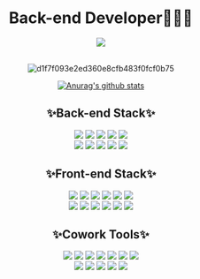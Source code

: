 <div align="center">
  <h1>Back-end Developer👩🏻‍💻</h1>
  <a href="https://hits.seeyoufarm.com">
     <img src="https://hits.seeyoufarm.com/api/count/incr/badge.svg?url=https%3A%2F%2Fgithub.com%2Fps-jin&count_bg=%23FFC4D0&title_bg=%23FF90A9&icon=smugmug.svg&icon_color=%23FFFFFF&title=welcome&edge_flat=false"/>
  </a>
  <br/>
  <br/>
  
  ![d1f7f093e2ed360e8cfb483f0fcf0b75](https://github.com/ps-jin/ps-jin/assets/74705689/0ee99cc7-bc66-4f9a-aa4f-155a861de0c9)
  
  [![Anurag's github stats](https://github-readme-stats.vercel.app/api?username=ps-jin)](https://github.com/anuraghazra/github-readme-stats)

  <div>
    <h2>✨Back-end Stack✨</h2>
    <div>
      <img src="https://img.shields.io/badge/MySQL-4479A1?style=flat-square&logo=MySQL&logoColor=white"/>
      <img src="https://img.shields.io/badge/MariaDB-003545?style=flat-square&logo=MariaDB&logoColor=white"/>
      <img src="https://img.shields.io/badge/MongoDB-47A248?style=flat-square&logo=MongoDB&logoColor=white"/>
      <img src="https://img.shields.io/badge/PHP-777BB4?style=flat-square&logo=PHP&logoColor=white"/>
      <img src="https://img.shields.io/badge/Codeigniter-EF4223?style=flat-square&logo=Codeigniter&logoColor=white"/>
      <br/>
      <img src="https://img.shields.io/badge/Linux-FCC624?style=flat-square&logo=Linux&logoColor=white"/>
      <img src="https://img.shields.io/badge/Ubuntu-E95420?style=flat-square&logo=Ubuntu&logoColor=white"/>
      <img src="https://img.shields.io/badge/CentOS-262577?style=flat-square&logo=CentOS&logoColor=white"/>
      <img src="https://img.shields.io/badge/Docker-2496ED?style=flat-square&logo=Docker&logoColor=white"/>
      <img src="https://img.shields.io/badge/EclipseMosquitto-3C5280?style=flat-square&logo=EclipseMosquitto&logoColor=white"/>
    </div>
  </div>

  <div>
    <h2>✨Front-end Stack✨</h2>
    <div>
      <img src="https://img.shields.io/badge/Html5-E34F26?style=flat-square&logo=Html5&logoColor=white"/>
      <img src="https://img.shields.io/badge/CSS3-1572B6?style=flat-square&logo=CSS3&logoColor=white"/>
      <img src="https://img.shields.io/badge/JavaScript-F7DF1E?style=flat-square&logo=JavaScript&logoColor=white"/>
      <img src="https://img.shields.io/badge/Jquery-0769AD?style=flat-square&logo=Jquery&logoColor=white"/>
      <img src="https://img.shields.io/badge/JSON-FFF000?style=flat-square&logo=JSON&logoColor=white"/>
      <img src="https://img.shields.io/badge/React-61DAFB?style=flat-square&logo=React&logoColor=white"/>
      <br/>
      <img src="https://img.shields.io/badge/Redux-764ABC?style=flat-square&logo=Redux&logoColor=white"/>
      <img src="https://img.shields.io/badge/ReactNative-282c34?style=flat-square&logo=React&logoColor=06bcee"/>
      <img src="https://img.shields.io/badge/npm-CB3837?style=flat-square&logo=npm&logoColor=white"/>
      <img src="https://img.shields.io/badge/Yarn-2C8EBB?style=flat-square&logo=Yarn&logoColor=white"/>
      <img src="https://img.shields.io/badge/Prettier-F7B93E?style=flat-square&logo=Prettier&logoColor=white"/>
      <img src="https://img.shields.io/badge/ESLint-4B32C3?style=flat-square&logo=ESLint&logoColor=white"/>
    </div>
  <div>



  <div>
    <h2>✨Cowork Tools✨</h2>
    <div>
      <img src="https://img.shields.io/badge/Git-F05032?style=flat-square&logo=Git&logoColor=white"/>
      <img src="https://img.shields.io/badge/GitHub-181717?style=flat-square&logo=GitHub&logoColor=white"/>
      <img src="https://img.shields.io/badge/GitLab-FC6D26?style=flat-square&logo=GitLab&logoColor=white"/>
      <img src="https://img.shields.io/badge/Gitter-ED1965?style=flat-square&logo=Gitter&logoColor=white"/>
      <img src="https://img.shields.io/badge/Jenkins-D24939?style=flat-square&logo=Jenkins&logoColor=white"/>
      <img src="https://img.shields.io/badge/Notion-000000?style=flat-square&logo=Notion&logoColor=white"/>
      <img src="https://img.shields.io/badge/Slack-4A154B?style=flat-square&logo=Slack&logoColor=white"/>
      <br/>
      <img src="https://img.shields.io/badge/Postman-FF6C37?style=flat-square&logo=Postman&logoColor=white"/>
      <img src="https://img.shields.io/badge/PhpStorm-6400AA?style=flat-square&logo=PhpStorm&logoColor=white"/>
      <img src="https://img.shields.io/badge/DBeaver-A5915F?style=flat-square&logo=DBeaver&logoColor=white"/>
      <img src="https://img.shields.io/badge/MySQLWorkbench-00A1D6?style=flat-square&logo=MySQLWorkbench&logoColor=white"/>
      <img src="https://img.shields.io/badge/HeidiSQL-76B900?style=flat-square&logo=HeidiSQL&logoColor=white"/>
    </div>
  </div>
  
</div>
